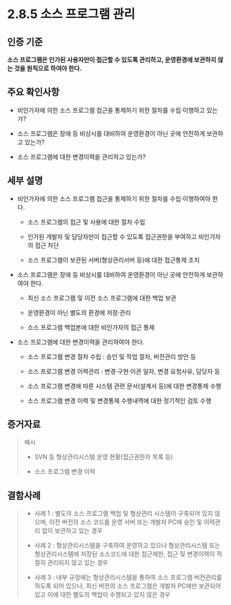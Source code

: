 # 2.8.5 소스 프로그램 관리

## 인증 기준

**소스 프로그램은 인가된 사용자만이 접근할 수 있도록 관리하고, 운영환경에 보관하지 않는 것을 원칙으로 하여야 한다.**

## 주요 확인사항

- 비인가자에 의한 소스 프로그램 접근을 통제하기 위한 절차를 수립·이행하고 있는가?

- 소스 프로그램은 장애 등 비상시를 대비하여 운영환경이 아닌 곳에 안전하게 보관하고 있는가?

- 소스 프로그램에 대한 변경이력을 관리하고 있는가?

## 세부 설명

- 비인가자에 의한 소스 프로그램 접근을 통제하기 위한 절차를 수립·이행하여야 한다.

    - 소스 프로그램의 접근 및 사용에 대한 절차 수립

    - 인가된 개발자 및 담당자만이 접근할 수 있도록 접근권한을 부여하고 비인가자의 접근 차단

    - 소스 프로그램이 보관된 서버(형상관리서버 등)에 대한 접근통제 조치

- 소스 프로그램은 장애 등 비상시를 대비하여 운영환경이 아닌 곳에 안전하게 보관하여야 한다.

    - 최신 소스 프로그램 및 이전 소스 프로그램에 대한 백업 보관

    - 운영환경이 아닌 별도의 환경에 저장·관리

    - 소스 프로그램 백업본에 대한 비인가자의 접근 통제

- 소스 프로그램에 대한 변경이력을 관리하여야 한다.

    - 소스 프로그램 변경 절차 수립 : 승인 및 작업 절차, 버전관리 방안 등

    - 소스 프로그램 변경 이력관리 : 변경·구현·이관 일자, 변경 요청사유, 담당자 등

    - 소스 프로그램 변경에 따른 시스템 관련 문서(설계서 등)에 대한 변경통제 수행

    - 소스 프로그램 변경 이력 및 변경통제 수행내역에 대한 정기적인 검토 수행

## 증거자료

> 예시
>
> - SVN 등 형상관리시스템 운영 현황(접근권한자 목록 등)
>
> - 소스 프로그램 변경 이력

## 결함사례

> - 사례 1 : 별도의 소스 프로그램 백업 및 형상관리 시스템이 구축되어 있지 않으며, 이전 버전의 소스 코드를 운영 서버 또는 개발자 PC에 승인 및 이력관리 없이 보관하고 있는 경우
>
> - 사례 2 : 형상관리시스템을 구축하여 운영하고 있으나 형상관리시스템 또는 형상관리시스템에 저장된 소스코드에 대한 접근제한, 접근 및 변경이력이 적절히 관리되지 않고 있는 경우
>
> - 사례 3 : 내부 규정에는 형상관리시스템을 통하여 소스 프로그램 버전관리를 하도록 되어 있으나, 최신 버전의 소스 프로그램은 개발자 PC에만 보관되어 있고 이에 대한 별도의 백업이 수행되고 있지 않은 경우
